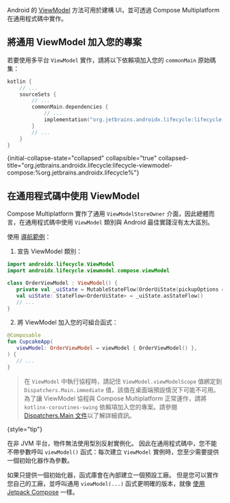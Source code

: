 [//]: # (title: 通用 ViewModel)

Android 的 [ViewModel](https://developer.android.com/topic/libraries/architecture/viewmodel) 方法可用於建構 UI，並可透過 Compose Multiplatform 在通用程式碼中實作。

## 將通用 ViewModel 加入您的專案

若要使用多平台 `ViewModel` 實作，請將以下依賴項加入您的 `commonMain` 原始碼集：

```kotlin
kotlin {
    // ...
    sourceSets {
        // ...
        commonMain.dependencies {
            // ...
            implementation("org.jetbrains.androidx.lifecycle:lifecycle-viewmodel-compose:%org.jetbrains.androidx.lifecycle%")
        }
        // ...
    }
}
```
{initial-collapse-state="collapsed" collapsible="true" collapsed-title="org.jetbrains.androidx.lifecycle:lifecycle-viewmodel-compose:%org.jetbrains.androidx.lifecycle%"}

## 在通用程式碼中使用 ViewModel

Compose Multiplatform 實作了通用 `ViewModelStoreOwner` 介面，因此總體而言，在通用程式碼中使用 `ViewModel` 類別與 Android 最佳實踐沒有太大區別。

使用 [導航範例](https://github.com/JetBrains/compose-multiplatform/tree/0e38f58b42d23ff6d0ad30b119d34fa1cd6ccedb/examples/nav_cupcake)：

1. 宣告 ViewModel 類別：

```kotlin
import androidx.lifecycle.ViewModel
import androidx.lifecycle.viewmodel.compose.viewModel

class OrderViewModel : ViewModel() {
   private val _uiState = MutableStateFlow(OrderUiState(pickupOptions = pickupOptions()))
   val uiState: StateFlow<OrderUiState> = _uiState.asStateFlow()
   // ...
}
```

2. 將 ViewModel 加入您的可組合函式：

```kotlin
@Composable
fun CupcakeApp(
   viewModel: OrderViewModel = viewModel { OrderViewModel() },
) {
   // ...
}
```

> 在 `ViewModel` 中執行協程時，請記住 `ViewModel.viewModelScope` 值綁定到 `Dispatchers.Main.immediate` 值，該值在桌面端預設情況下可能不可用。為了讓 ViewModel 協程與 Compose Multiplatform 正常運作，請將 `kotlinx-coroutines-swing` 依賴項加入您的專案。請參閱 [Dispatchers.Main 文件](https://kotlinlang.org/api/kotlinx.coroutines/kotlinx-coroutines-core/kotlinx.coroutines/-dispatchers/-main.html)以了解詳細資訊。
> 
{style="tip"}

在非 JVM 平台，物件無法使用型別反射實例化。
因此在通用程式碼中，您不能不帶參數呼叫 `viewModel()` 函式：每次建立 `ViewModel` 實例時，您至少需要提供一個初始化器作為參數。

如果只提供一個初始化器，函式庫會在內部建立一個預設工廠。
但是您可以實作您自己的工廠，並呼叫通用 `viewModel(...)` 函式更明確的版本，就像 [使用 Jetpack Compose](https://developer.android.com/topic/libraries/architecture/viewmodel#jetpack-compose) 一樣。